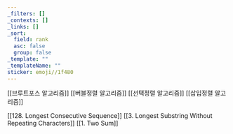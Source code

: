 ```yaml
---
_filters: []
_contexts: []
_links: []
_sort:
  field: rank
  asc: false
  group: false
_template: ""
_templateName: ""
sticker: emoji//1f480
---
```

[[브루트포스 알고리즘]]
[[버블정렬 알고리즘]]
[[선택정렬 알고리즘]]
[[삽입정렬 알고리즘]]

[[128. Longest Consecutive Sequence]]
[[3. Longest Substring Without Repeating Characters]]
[[1. Two Sum]]
